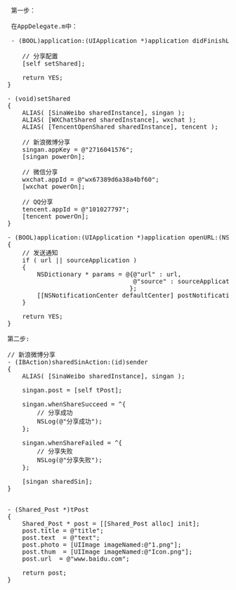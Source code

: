 <pre>
 第一步：
 
 在AppDelegate.m中：

 - (BOOL)application:(UIApplication *)application didFinishLaunchingWithOptions:(NSDictionary *)launchOptions {

	// 分享配置
	[self setShared];

	return YES;
}

- (void)setShared
{
	ALIAS( [SinaWeibo sharedInstance], singan );
	ALIAS( [WXChatShared sharedInstance], wxchat );
	ALIAS( [TencentOpenShared sharedInstance], tencent );

	// 新浪微博分享
	singan.appKey = @"2716041576";
	[singan powerOn];

	// 微信分享
	wxchat.appId = @"wx67389d6a38a4bf60";
	[wxchat powerOn];

	// QQ分享
	tencent.appId = @"101027797";
	[tencent powerOn];
}

- (BOOL)application:(UIApplication *)application openURL:(NSURL *)url sourceApplication:(NSString *)sourceApplication annotation:(id)annotation
{
	// 发送通知
	if ( url || sourceApplication )
	{
		NSDictionary * params = @{@"url" : url,
								  @"source" : sourceApplication
								 };
		[[NSNotificationCenter defaultCenter] postNotificationName:@"sourceApplication" object:nil userInfo:params];
	}

	return YES;
}

第二步:

// 新浪微博分享
- (IBAction)sharedSinAction:(id)sender
{
	ALIAS( [SinaWeibo sharedInstance], singan );
	
	singan.post = [self tPost];

	singan.whenShareSucceed = ^{
		// 分享成功
		NSLog(@"分享成功");
	};

	singan.whenShareFailed = ^{
		// 分享失败
		NSLog(@"分享失败");
	};

	[singan sharedSin];
}


- (Shared_Post *)tPost
{
	Shared_Post * post = [[Shared_Post alloc] init];
	post.title = @"title";
	post.text  = @"text";
	post.photo = [UIImage imageNamed:@"1.png"];
	post.thum  = [UIImage imageNamed:@"Icon.png"];
	post.url  = @"www.baidu.com";

	return post;
}

</pre>
